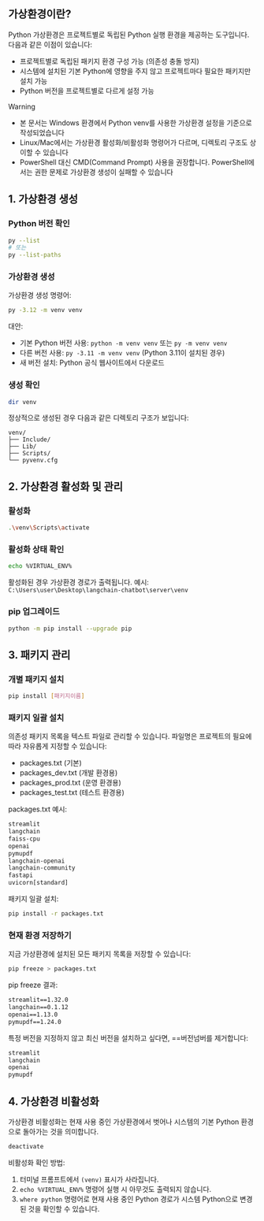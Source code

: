 ## 가상환경이란?

Python 가상환경은 프로젝트별로 독립된 Python 실행 환경을 제공하는 도구입니다. 
다음과 같은 이점이 있습니다:

- 프로젝트별로 독립된 패키지 환경 구성 가능 (의존성 충돌 방지)
- 시스템에 설치된 기본 Python에 영향을 주지 않고 프로젝트마다 필요한 패키지만 설치 가능 
- Python 버전을 프로젝트별로 다르게 설정 가능

> [!WARNING]
> - 본 문서는 Windows 환경에서 Python venv를 사용한 가상환경 설정을 기준으로 작성되었습니다
> - Linux/Mac에서는 가상환경 활성화/비활성화 명령어가 다르며, 디렉토리 구조도 상이할 수 있습니다
> - PowerShell 대신 CMD(Command Prompt) 사용을 권장합니다. PowerShell에서는 권한 문제로 가상환경 생성이 실패할 수 있습니다

## 1. 가상환경 생성 

### Python 버전 확인

```bash
py --list
# 또는
py --list-paths
```

### 가상환경 생성

가상환경 생성 명령어:
```bash
py -3.12 -m venv venv
```

대안:
- 기본 Python 버전 사용: `python -m venv venv` 또는 `py -m venv venv`
- 다른 버전 사용: `py -3.11 -m venv venv` (Python 3.11이 설치된 경우)
- 새 버전 설치: Python 공식 웹사이트에서 다운로드

### 생성 확인

```bash
dir venv
```

정상적으로 생성된 경우 다음과 같은 디렉토리 구조가 보입니다:
```
venv/
├── Include/
├── Lib/
├── Scripts/
└── pyvenv.cfg
```

## 2. 가상환경 활성화 및 관리

### 활성화
```bash
.\venv\Scripts\activate
```

### 활성화 상태 확인
```bash
echo %VIRTUAL_ENV%
```

활성화된 경우 가상환경 경로가 출력됩니다.
예시: `C:\Users\user\Desktop\langchain-chatbot\server\venv`

### pip 업그레이드
```bash
python -m pip install --upgrade pip
```

## 3. 패키지 관리

### 개별 패키지 설치
```bash
pip install [패키지이름]
```

### 패키지 일괄 설치

의존성 패키지 목록을 텍스트 파일로 관리할 수 있습니다. 
파일명은 프로젝트의 필요에 따라 자유롭게 지정할 수 있습니다:

- packages.txt (기본)
- packages_dev.txt (개발 환경용)
- packages_prod.txt (운영 환경용)
- packages_test.txt (테스트 환경용)

packages.txt 예시:
```txt
streamlit
langchain
faiss-cpu
openai
pymupdf
langchain-openai
langchain-community
fastapi
uvicorn[standard]
```

패키지 일괄 설치:
```bash
pip install -r packages.txt
```

### 현재 환경 저장하기
지금 가상환경에 설치된 모든 패키지 목록을 저장할 수 있습니다:
```bash
pip freeze > packages.txt
```

pip freeze 결과:
```txt
streamlit==1.32.0
langchain==0.1.12
openai==1.13.0
pymupdf==1.24.0
```

특정 버전을 지정하지 않고 최신 버전을 설치하고 싶다면, ==버전넘버를 제거합니다:
```txt
streamlit
langchain
openai
pymupdf
```

## 4. 가상환경 비활성화

가상환경 비활성화는 현재 사용 중인 가상환경에서 벗어나 시스템의 기본 Python 환경으로 돌아가는 것을 의미합니다.

```bash
deactivate
```

비활성화 확인 방법:
1. 터미널 프롬프트에서 `(venv)` 표시가 사라집니다.
2. `echo %VIRTUAL_ENV%` 명령어 실행 시 아무것도 출력되지 않습니다.
3. `where python` 명령어로 현재 사용 중인 Python 경로가 시스템 Python으로 변경된 것을 확인할 수 있습니다.